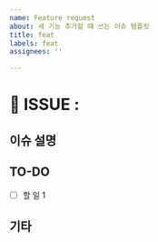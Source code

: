 ```yaml
---
name: Feature request
about: 새 기능 추가할 때 쓰는 이슈 템플릿
title: feat
labels: feat
assignees: ''

---
```


# 📍 ISSUE :

## 이슈 설명

<!-- 이슈에 관한 설명 -->

## TO-DO

- [ ] 할 일 1

## 기타

<!-- 🎻 -->
